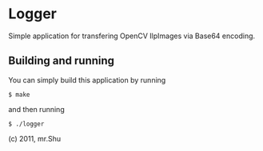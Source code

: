 Logger
======

Simple application for transfering OpenCV IlpImages via Base64 encoding.

Building and running
--------------------

You can simply build this application by running

	$ make

and then running 
	
	$ ./logger

(c) 2011, mr.Shu
